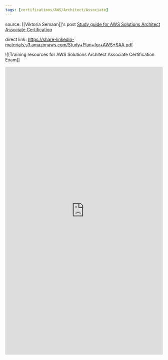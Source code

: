 ```yaml
---
tags: [certifications/AWS/Architect/Associate]
---
```


source: [[Viktoria Semaan]]'s post [Study guide for AWS Solutions Architect Associate Certification](https://www.linkedin.com/posts/semaan_awscertification-aws-learning-activity-6877974336033099776-MhxK)

direct link: https://share-linkedin-materials.s3.amazonaws.com/Study+Plan+for+AWS+SAA.pdf


![[Training resources for AWS Solutions Architect Associate Certification Exam]]


<iframe src="https://www.linkedin.com/embed/feed/update/urn:li:share:6877974335420719104" allowfullscreen="" title="Embedded post" width="504" height="916" frameborder="0"></iframe>



